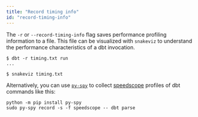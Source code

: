 ```yaml
---
title: "Record timing info"
id: "record-timing-info"
---
```


The `-r` or `--record-timing-info` flag saves performance profiling information to a file. This file can be visualized with `snakeviz` to understand the performance characteristics of a dbt invocation.

<File name='Usage'>

```text
$ dbt -r timing.txt run
...

$ snakeviz timing.txt
```

</File>

Alternatively, you can use [`py-spy`](https://github.com/benfred/py-spy) to collect [speedscope](https://github.com/jlfwong/speedscope) profiles of dbt commands like this:

```shell
python -m pip install py-spy
sudo py-spy record -s -f speedscope -- dbt parse
```
